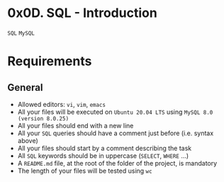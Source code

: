 # 0x0D. SQL - Introduction
`SQL` `MySQL`

# Requirements
## General
* Allowed editors: `vi`, `vim`, `emacs`
* All your files will be executed on `Ubuntu 20.04 LTS` using `MySQL 8.0 (version 8.0.25)`
* All your files should end with a new line
* All your `SQL` queries should have a comment just before (i.e. syntax above)
* All your files should start by a comment describing the task
* All `SQL` keywords should be in uppercase (`SELECT`, `WHERE` …)
* A `README.md` file, at the root of the folder of the project, is mandatory
* The length of your files will be tested using `wc`
